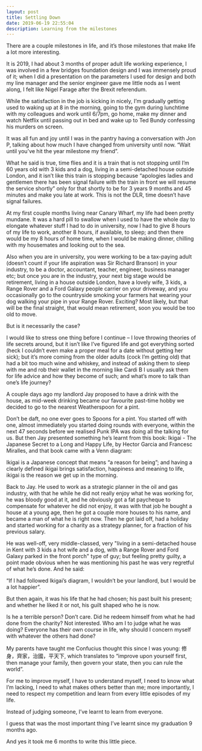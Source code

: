 ```yaml
---
layout: post
title: Settling Down
date: 2019-06-19 22:55:04
description: Learning from the milestones
---
```


There are a couple milestones in life, and it’s those milestones that make life a lot more interesting.

It is 2019, I had about 3 months of proper adult life working experience, I was involved in a few bridges foundation design and I was immensely proud of it; when I did a presentation on the parameters I used for design and both my line manager and the senior engineer gave me little nods as I went along, I felt like Nigel Farage after the Brexit referendum. 

While the satisfaction in the job is kicking in nicely, I’m gradually getting used to waking up at 8 in the morning, going to the gym during lunchtime with my colleagues and work until 6/7pm, go home, make my dinner and watch Netflix until passing out in bed and wake up to Ted Bundy confessing his murders on screen. 

It was all fun and joy until I was in the pantry having a conversation with Jon P, talking about how much I have changed from university until now. “Wait until you’ve hit the year milestone my friend”.

What he said is true, time flies and it is a train that is not stopping until I’m 60 years old with 3 kids and a dog, living in a semi-detached house outside London, and it isn’t like this train is stopping because “apologies ladies and gentlemen there has been signal failure with the train in front we will resume the service shortly” only for that shortly to be for 3 years 9 months and 45 minutes and make you late at work. This is not the DLR, time doesn’t have signal failures.

At my first couple months living near Canary Wharf, my life had been pretty mundane. It was a hard pill to swallow when I used to have the whole day to elongate whatever stuff I had to do in university, now I had to give 8 hours of my life to work, another 8 hours, if available, to sleep; and then there would be my 8 hours of home time, when I would be making dinner, chilling with my housemates and looking out to the sea. 

Also when you are in university, you were working to be a tax-paying adult (doesn’t count if your life aspiration was Sir Richard Branson) in your industry, to be a doctor, accountant, teacher, engineer, business manager etc; but once you are in the industry, your next big stage would be retirement, living in a house outside London, have a lovely wife, 3 kids, a Range Rover and a Ford Galaxy people carrier on your driveway, and you occasionally go to the countryside smoking your farmers hat wearing your dog walking your pipe in your Range Rover. Exciting? Most likely, but that will be the final straight, that would mean retirement, soon you would be too old to move. 

But is it necessarily the case? 

I would like to stress one thing before I continue – I love throwing theories of life secrets around,  but it isn’t like I’ve figured life and got everything sorted (heck I couldn’t even make a proper meal for a date without getting her sick); but it’s more coming from the older adults (cock I’m getting old) that had a bit too much wine and whiskey, and instead of asking them to sleep with me and rob their wallet in the morning like Cardi B I usually ask them for life advice and how they become of such; and what’s more to talk than one’s life journey?

A couple days ago my landlord Jay proposed to have a drink with the house, as mid-week drinking became our favourite past-time hobby we decided to go to the nearest Weatherspoon for a pint. 

Don’t be daft, no one ever goes to Spoons for a pint. You started off with one, almost immediately you started doing rounds with everyone, within the next 47 seconds before we realised Punk IPA was doing all the talking for us. But then Jay presented something he’s learnt from this book: Ikigai - The Japanese Secret to a Long and Happy Life, by Hector Garcia and Francesc Miralles, and that book came with a Venn diagram:
<img src="{{ site.baseurl }}/img/blogs/ikigai.jpg" alt="">
 
Ikigai is a Japanese concept that means “a reason for being”; and having a clearly defined ikigai brings satisfaction, happiness and meaning to life, ikigai is the reason we get up in the morning. 

Back to Jay. He used to work as a strategic planner in the oil and gas industry, with that he while he did not really enjoy what he was working for, he was bloody good at it, and he obviously got a fat paycheque to compensate for whatever he did not enjoy, it was with that job he bought a house at a young age, then he got a couple more houses to his name, and became a man of what he is right now. Then he got laid off, had a holiday and started working for a charity as a strategy planner, for a fraction of his previous salary. 

He was well-off, very middle-classed, very "living in a semi-detached house in Kent with 3 kids a hot wife and a dog, with a Range Rover and Ford Galaxy parked in the front porch" type of guy; but feeling pretty guilty, a point made obvious when he was mentioning his past he was very regretful of what he’s done. And he said:

“If I had followed Ikigai’s diagram, I wouldn’t be your landlord, but I would be a lot happier”.

But then again, it was his life that he had chosen; his past built his present; and whether he liked it or not, his guilt shaped who he is now. 

Is he a terrible person? Don’t care. Did he redeem himself from what he had done from the charity? Not interested. Who am I to judge what he was doing? Everyone has their own course in life, why should I concern myself with whatever the others had done? 

My parents have taught me Confucius thought this since I was young:  修身，齊家，治國，平天下, which translates to “improve upon yourself first, then manage your family, then govern your state, then you can rule the world”. 

For me to improve myself, I have to understand myself, I need to know what I’m lacking, I need to what makes others better than me; more importantly, I need to respect my competition and learn from every little episodes of my life. 

Instead of judging someone, I’ve learnt to learn from everyone. 

I guess that was the most important thing I’ve learnt since my graduation 9 months ago. 

And yes it took me 6 months to write this little piece. 
